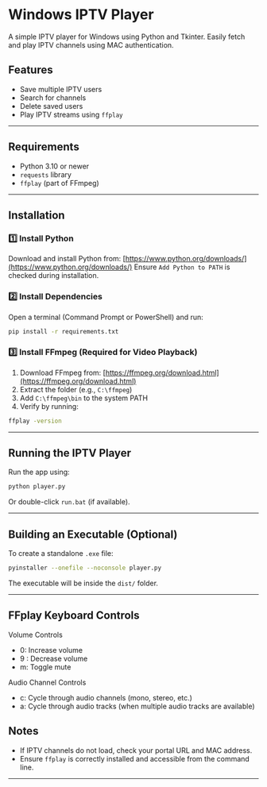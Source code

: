 # Windows IPTV Player

A simple IPTV player for Windows using Python and Tkinter. Easily fetch and play IPTV channels using MAC authentication.

## Features
- Save multiple IPTV users
- Search for channels
- Delete saved users
- Play IPTV streams using `ffplay`

---

## Requirements
- Python 3.10 or newer
- `requests` library
- `ffplay` (part of FFmpeg)

---

## Installation
### 1️⃣ Install Python
Download and install Python from: [https://www.python.org/downloads/](https://www.python.org/downloads/)
Ensure `Add Python to PATH` is checked during installation.

### 2️⃣ Install Dependencies
Open a terminal (Command Prompt or PowerShell) and run:
```sh
pip install -r requirements.txt
```

### 3️⃣ Install FFmpeg (Required for Video Playback)
1. Download FFmpeg from: [https://ffmpeg.org/download.html](https://ffmpeg.org/download.html)
2. Extract the folder (e.g., `C:\ffmpeg`)
3. Add `C:\ffmpeg\bin` to the system PATH
4. Verify by running:
```sh
ffplay -version
```

---

## Running the IPTV Player
Run the app using:
```sh
python player.py
```
Or double-click `run.bat` (if available).

---

## Building an Executable (Optional)
To create a standalone `.exe` file:
```sh
pyinstaller --onefile --noconsole player.py
```
The executable will be inside the `dist/` folder.

---
## FFplay Keyboard Controls
Volume Controls
- 0: Increase volume
- 9 : Decrease volume
- m: Toggle mute

Audio Channel Controls
- c: Cycle through audio channels (mono, stereo, etc.)
- a: Cycle through audio tracks (when multiple audio tracks are available)

## Notes
- If IPTV channels do not load, check your portal URL and MAC address.
- Ensure `ffplay` is correctly installed and accessible from the command line.

---



